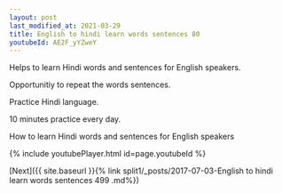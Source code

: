 ```yaml
---
layout: post
last_modified_at: 2021-03-29
title: English to hindi learn words sentences 80 
youtubeId: AE2F_yYZweY
---
```

 
 
Helps to learn Hindi words and sentences for English speakers.

Opportunitiy to repeat the words sentences. 

Practice Hindi language. 
 
10 minutes practice every day. 
 
How to learn Hindi words and sentences for English speakers 
 
{% include youtubePlayer.html id=page.youtubeId %}
 
 
[Next]({{ site.baseurl }}{% link  split1/_posts/2017-07-03-English to hindi learn words sentences 499 .md%})
 
